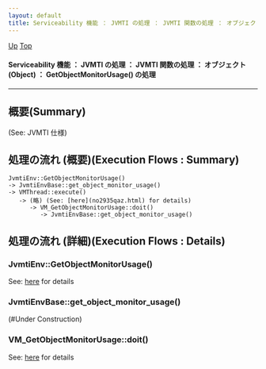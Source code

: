 ```yaml
---
layout: default
title: Serviceability 機能 ： JVMTI の処理 ： JVMTI 関数の処理 ： オブジェクト (Object) ： GetObjectMonitorUsage() の処理  
---
```

[Up](noIBBpK5V0.html) [Top](../index.html)

#### Serviceability 機能 ： JVMTI の処理 ： JVMTI 関数の処理 ： オブジェクト (Object) ： GetObjectMonitorUsage() の処理  

--- 
## 概要(Summary)
(See: JVMTI 仕様)

## 処理の流れ (概要)(Execution Flows : Summary)
```
JvmtiEnv::GetObjectMonitorUsage()
-> JvmtiEnvBase::get_object_monitor_usage()
-> VMThread::execute()
   -> (略) (See: [here](no2935qaz.html) for details)
      -> VM_GetObjectMonitorUsage::doit()
         -> JvmtiEnvBase::get_object_monitor_usage()
```

## 処理の流れ (詳細)(Execution Flows : Details)
### JvmtiEnv::GetObjectMonitorUsage()
See: [here](no29353rt.html) for details
### JvmtiEnvBase::get_object_monitor_usage()
(#Under Construction)

### VM_GetObjectMonitorUsage::doit()
See: [here](no29352_C.html) for details







